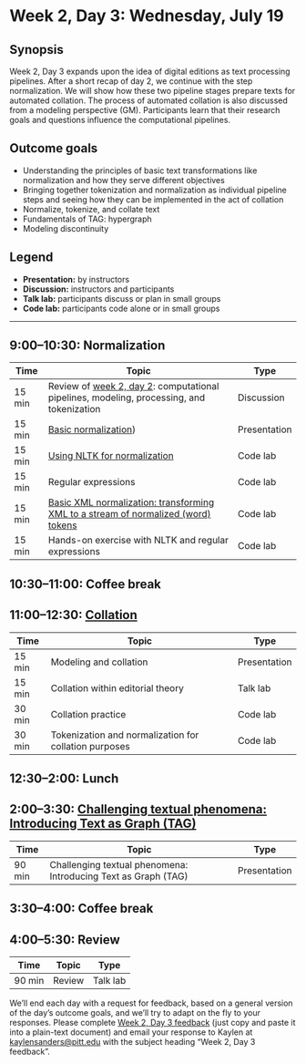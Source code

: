 # Week 2, Day 3: Wednesday, July 19
## Synopsis

Week 2, Day 3 expands upon the idea of digital editions as text processing
                pipelines. After a short recap of day 2, we continue with the step normalization. We
                will show how these two pipeline stages prepare texts for automated collation. The
                process of automated collation is also discussed from a modeling perspective (GM).
                Participants learn that their research goals and questions influence the
                computational pipelines.

## Outcome goals
* Understanding the principles of basic text transformations like normalization and how they serve different objectives
* Bringing together tokenization and normalization as individual pipeline steps and seeing how they can be implemented in the act of collation
* Normalize, tokenize, and collate text
* Fundamentals of TAG: hypergraph
* Modeling discontinuity
## Legend

* **Presentation:** by instructors
* **Discussion:** instructors and participants
* **Talk lab:** participants discuss or plan in small groups
* **Code lab:** participants code alone or in small groups

* * *
## 9:00–10:30: Normalization

Time | Topic | Type
---- | ---- | ---- 
15 min | Review of [week 2, day 2](week_2_day_2_plan.md): computational pipelines, modeling, processing, and tokenization | Discussion
15 min | [Basic normalization](https://github.com/Pittsburgh-NEH-Institute/Institute-Materials-2017/blob/master/schedule/week_2/Integrating_XML_with_Python.ipynb)) | Presentation
15 min | [Using NLTK for normalization](https://github.com/Pittsburgh-NEH-Institute/Institute-Materials-2017/blob/master/schedule/week_2/Integrating_XML_with_Python.ipynb) | Code lab
15 min | Regular expressions | Code lab
15 min | [Basic XML normalization: transforming XML to a stream of normalized (word) tokens](https://github.com/Pittsburgh-NEH-Institute/Institute-Materials-2017/tree/master/schedule/week_2/collation_with_markup) | Code lab
15 min | Hands-on exercise with NLTK and regular expressions | Code lab

## 10:30–11:00: Coffee break

## 11:00–12:30: [Collation](https://github.com/Pittsburgh-NEH-Institute/Institute-Materials-2017/tree/master/schedule/week_2/collation)

Time | Topic | Type
---- | ---- | ---- 
15 min | Modeling and collation | Presentation
15 min | Collation within editorial theory | Talk lab
30 min | Collation practice | Code lab
30 min | Tokenization and normalization for collation purposes | Code lab

## 12:30–2:00: Lunch

## 2:00–3:30: [Challenging textual phenomena: Introducing Text as Graph (TAG)](tag.md)

Time | Topic | Type
---- | ---- | ---- 
90 min | Challenging textual phenomena: Introducing Text as Graph (TAG) | Presentation

## 3:30–4:00: Coffee break

## 4:00–5:30: Review

Time | Topic | Type
---- | ---- | ---- 
90 min | Review | Talk lab

We’ll end each day with a request for feedback, based on a general version of the day’s outcome goals, and we’ll try to adapt on the fly to your responses. Please complete [Week 2, Day 3 feedback](week_2_day_3_feedback.md) (just copy and paste it into a plain-text document) and email your response to Kaylen at [kaylensanders@pitt.edu](mailto:kaylensanders@pitt.edu) with the subject heading “Week 2, Day 3 feedback”.